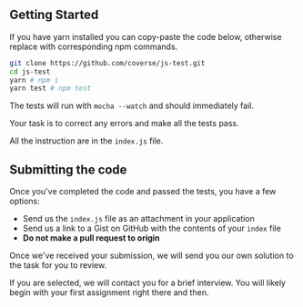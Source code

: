## Getting Started

If you have yarn installed you can copy-paste the code below, otherwise replace with corresponding npm commands.

```sh
git clone https://github.com/coverse/js-test.git
cd js-test
yarn # npm i
yarn test # npm test
```

The tests will run with `mocha --watch` and should immediately fail.

Your task is to correct any errors and make all the tests pass.

All the instruction are in the `index.js` file.

## Submitting the code

Once you've completed the code and passed the tests, you have a few options:
- Send us the `index.js` file as an attachment in your application
- Send us a link to a Gist on GitHub with the contents of your `index` file
- **Do not make a pull request to origin**

Once we've received your submission, we will send you our own solution to the task for you to review.

If you are selected, we will contact you for a brief interview. You will likely begin with your first assignment right there and then.
